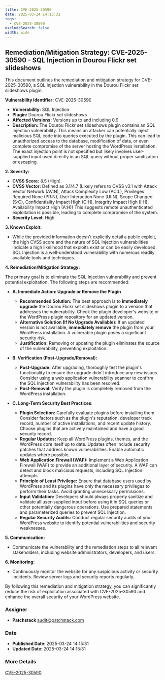 ```yaml
---
title: CVE-2025-30590
date: 2025-03-24 14:15:31
tags:
  - CVE-2025-30590
excludeSearch: false
width: wide
---
```


## Remediation/Mitigation Strategy: CVE-2025-30590 - SQL Injection in Dourou Flickr set slideshows

This document outlines the remediation and mitigation strategy for CVE-2025-30590, a SQL Injection vulnerability in the Dourou Flickr set slideshows plugin.

**Vulnerability Identifier:** CVE-2025-30590

* **Vulnerability:** SQL Injection
* **Plugin:** Dourou Flickr set slideshows
* **Affected Versions:** Versions up to and including 0.9
* **Description:**  The Dourou Flickr set slideshows plugin contains an SQL Injection vulnerability. This means an attacker can potentially inject malicious SQL code into queries executed by the plugin. This can lead to unauthorized access to the database, modification of data, or even complete compromise of the server hosting the WordPress installation. The exact injection point is not specified but likely involves user-supplied input used directly in an SQL query without proper sanitization or escaping.

**2. Severity:**

* **CVSS Score:** 8.5 (High)
* **CVSS Vector:** Defined as 3.1/4.7 (Likely refers to CVSS v3.1 with Attack Vector Network (AV:N), Attack Complexity Low (AC:L), Privileges Required None (PR:N), User Interaction None (UI:N), Scope Changed (S:C), Confidentiality Impact High (C:H), Integrity Impact High (I:H), Availability Impact High (A:H))  This suggests remote unauthenticated exploitation is possible, leading to complete compromise of the system.
* **Severity Level:** High

**3. Known Exploit:**

*  While the provided information doesn't explicitly detail a public exploit, the high CVSS score and the nature of SQL Injection vulnerabilities indicate a high likelihood that exploits exist or can be easily developed. SQL Injection is a well-understood vulnerability with numerous readily available tools and techniques.

**4. Remediation/Mitigation Strategy:**

The primary goal is to eliminate the SQL Injection vulnerability and prevent potential exploitation.  The following steps are recommended:

* **A. Immediate Action: Upgrade or Remove the Plugin**

    * **Recommended Solution:**  The best approach is to **immediately upgrade** the Dourou Flickr set slideshows plugin to a version that addresses the vulnerability.  Check the plugin developer's website or the WordPress plugin repository for an updated version.
    * **Alternative Solution (If No Upgrade Available):** If an updated version is not available, **immediately remove** the plugin from your WordPress installation.  A vulnerable plugin poses a significant security risk.
    * **Justification:** Removing or updating the plugin eliminates the source of the vulnerability, preventing exploitation.

* **B. Verification (Post-Upgrade/Removal):**

    * **Post-Upgrade:**  After upgrading, thoroughly test the plugin's functionality to ensure the upgrade didn't introduce any new issues.  Consider using a web application vulnerability scanner to confirm the SQL Injection vulnerability has been resolved.
    * **Post-Removal:** Verify the plugin is completely removed from the WordPress installation.

* **C. Long-Term Security Best Practices:**

    * **Plugin Selection:**  Carefully evaluate plugins before installing them.  Consider factors such as the plugin's reputation, developer track record, number of active installations, and recent update history.  Choose plugins that are actively maintained and have a good security record.
    * **Regular Updates:**  Keep all WordPress plugins, themes, and the WordPress core itself up to date.  Updates often include security patches that address known vulnerabilities.  Enable automatic updates where possible.
    * **Web Application Firewall (WAF):** Implement a Web Application Firewall (WAF) to provide an additional layer of security.  A WAF can detect and block malicious requests, including SQL Injection attempts.
    * **Principle of Least Privilege:** Ensure that database users used by WordPress and its plugins have only the necessary privileges to perform their tasks. Avoid granting unnecessary permissions.
    * **Input Validation:**  Developers should always properly sanitize and validate all user-supplied input before using it in SQL queries or other potentially dangerous operations.  Use prepared statements and parameterized queries to prevent SQL Injection.
    * **Regular Security Audits:**  Conduct regular security audits of your WordPress website to identify potential vulnerabilities and security weaknesses.

**5. Communication:**

*  Communicate the vulnerability and the remediation steps to all relevant stakeholders, including website administrators, developers, and users.

**6. Monitoring:**

*  Continuously monitor the website for any suspicious activity or security incidents.  Review server logs and security reports regularly.

By following this remediation and mitigation strategy, you can significantly reduce the risk of exploitation associated with CVE-2025-30590 and enhance the overall security of your WordPress website.

### Assigner
- **Patchstack** <audit@patchstack.com>

### Date
- **Published Date**: 2025-03-24 14:15:31
- **Updated Date**: 2025-03-24 14:15:31

### More Details
[CVE-2025-30590](https://www.cvedetails.com/cve/CVE-2025-30590)